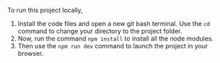 To run this project locally,

1. Install the code files and open a new git bash terminal. Use the ```cd``` command to change your directory to the project folder.
2. Now, run the command ```npm install``` to install all the node modules.
3. Then use the ```npm run dev``` command to launch the project in your browser.
